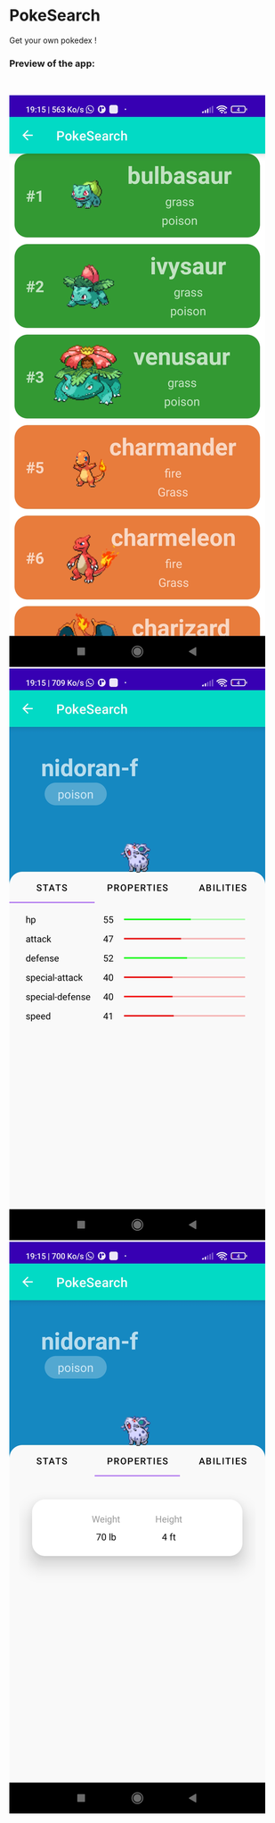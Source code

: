 # PokeSearch
Get your own pokedex !

### Preview of the app: 
<br>

![50 pokemons](media/main.jpg "Pokemons")
![Pokemon stats](media/stats.jpg "Stats")
![Pokemon properties](media/properties.jpg "Properties")